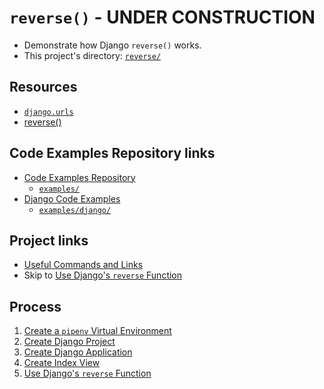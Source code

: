 # `reverse()` - **UNDER CONSTRUCTION**

* Demonstrate how Django `reverse()` works.
* This project's directory: [`reverse/`](./)

## Resources

* [`django.urls`](https://docs.djangoproject.com/en/4.0/ref/urlresolvers/#module-django.urls)
* [reverse()](https://docs.djangoproject.com/en/4.0/ref/urlresolvers/#reverse)

## Code Examples Repository links

* [Code Examples Repository](../../README.md)
  * [`examples/`](../../)
* [Django Code Examples](../../django/README.md)
  * [`examples/django/`](../)

## Project links

* [Useful Commands and Links](./notes/00_commands_and_links.md)
* Skip to [Use Django's `reverse` Function](./notes/04_use_djangos_reverse_function.md)

## Process

1. [Create a `pipenv` Virtual Environment](./notes/00_create_pipenv.md)
1. [Create Django Project](./notes/01_create_django_project.md)
1. [Create Django Application](./notes/02_create_django_application.md)
1. [Create Index View](./notes/03_create_index_view.md)
1. [Use Django's `reverse` Function](./notes/04_use_djangos_reverse_function.md)
